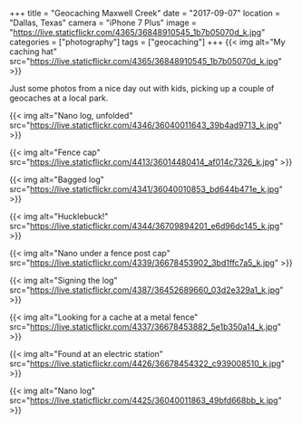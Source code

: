 +++
title = "Geocaching Maxwell Creek"
date = "2017-09-07"
location = "Dallas, Texas"
camera = "iPhone 7 Plus"
image = "https://live.staticflickr.com/4365/36848910545_1b7b05070d_k.jpg"
categories = ["photography"]
tags = ["geocaching"]
+++
{{< img alt="My caching hat" src="https://live.staticflickr.com/4365/36848910545_1b7b05070d_k.jpg" >}}
<!--more-->        

Just some photos from a nice day out with kids, picking up a couple of geocaches at a local park. 

{{< img alt="Nano log, unfolded" src="https://live.staticflickr.com/4346/36040011643_39b4ad9713_k.jpg" >}}

{{< img alt="Fence cap" src="https://live.staticflickr.com/4413/36014480414_af014c7326_k.jpg" >}}

{{< img alt="Bagged log" src="https://live.staticflickr.com/4341/36040010853_bd644b471e_k.jpg" >}}

{{< img alt="Hucklebuck!" src="https://live.staticflickr.com/4344/36709894201_e6d96dc145_k.jpg" >}}

{{< img alt="Nano under a fence post cap" src="https://live.staticflickr.com/4339/36678453902_3bd1ffc7a5_k.jpg" >}}

{{< img alt="Signing the log" src="https://live.staticflickr.com/4387/36452689660_03d2e329a1_k.jpg" >}}

{{< img alt="Looking for a cache at a metal fence" src="https://live.staticflickr.com/4337/36678453882_5e1b350a14_k.jpg" >}}

{{< img alt="Found at an electric station" src="https://live.staticflickr.com/4426/36678454322_c939008510_k.jpg" >}}

{{< img alt="Nano log" src="https://live.staticflickr.com/4425/36040011863_49bfd668bb_k.jpg" >}}
